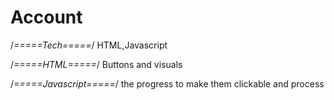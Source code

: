 # Account

/*=====Tech=====*/
HTML,Javascript

/*=====HTML=====*/
Buttons and visuals

/*=====Javascript=====*/
the progress to make them clickable and process
